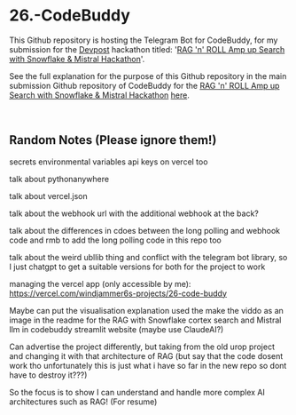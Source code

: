 # 26.-CodeBuddy
This Github repository is hosting the Telegram Bot for CodeBuddy, for my submission for the [Devpost](https://devpost.com/) hackathon titled: '[RAG 'n' ROLL Amp up Search with Snowflake & Mistral Hackathon](https://snowflake-mistral-rag.devpost.com/)'. 

See the full explanation for the purpose of this Github repository in the main submission Github repository of CodeBuddy for the [RAG 'n' ROLL Amp up Search with Snowflake & Mistral Hackathon](https://snowflake-mistral-rag.devpost.com/) [here](https://github.com/WindJammer6/27.-CodeBuddy-Streamlit-Website).

<br>

## Random Notes (Please ignore them!)

secrets environmental variables api keys on vercel too

talk about pythonanywhere

talk about vercel.json

talk about the webhook url with the additional webhook at the back?

talk about the differences in cdoes between the long polling and webhook code and rmb to add the long polling code in this repo too

talk about the weird ubllib thing and conflict with the telegram bot library, so I just chatgpt to get a suitable versions for both for the project to work


managing the vercel app (only accessible by me): https://vercel.com/windjammer6s-projects/26-code-buddy


Maybe can put the visualisation explanation used the make the viddo as an image in the readme for the RAG with Snowflake cortex search and Mistral llm in codebuddy streamlit website (maybe use ClaudeAI?)

Can advertise the project differently, but taking from the old urop project and changing it with that architecture of RAG (but say that the code dosent work tho unfortunately this is just what i have so far in the new repo so dont have to destroy it???)

So the focus is to show I can understand and handle more complex AI architectures such as RAG! (For resume)

